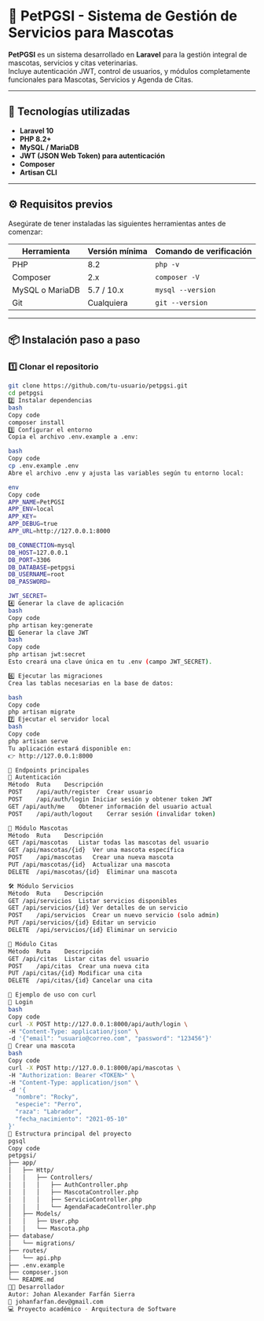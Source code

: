 # 🐾 PetPGSI - Sistema de Gestión de Servicios para Mascotas

**PetPGSI** es un sistema desarrollado en **Laravel** para la gestión integral de mascotas, servicios y citas veterinarias.  
Incluye autenticación JWT, control de usuarios, y módulos completamente funcionales para Mascotas, Servicios y Agenda de Citas.

---

## 🚀 Tecnologías utilizadas

- **Laravel 10**
- **PHP 8.2+**
- **MySQL / MariaDB**
- **JWT (JSON Web Token) para autenticación**
- **Composer**
- **Artisan CLI**

---

## ⚙️ Requisitos previos

Asegúrate de tener instaladas las siguientes herramientas antes de comenzar:

| Herramienta | Versión mínima | Comando de verificación |
|--------------|----------------|--------------------------|
| PHP | 8.2 | `php -v` |
| Composer | 2.x | `composer -V` |
| MySQL o MariaDB | 5.7 / 10.x | `mysql --version` |
| Git | Cualquiera | `git --version` |

---

## 📦 Instalación paso a paso

### 1️⃣ Clonar el repositorio

```bash
git clone https://github.com/tu-usuario/petpgsi.git
cd petpgsi
2️⃣ Instalar dependencias
bash
Copy code
composer install
3️⃣ Configurar el entorno
Copia el archivo .env.example a .env:

bash
Copy code
cp .env.example .env
Abre el archivo .env y ajusta las variables según tu entorno local:

env
Copy code
APP_NAME=PetPGSI
APP_ENV=local
APP_KEY=
APP_DEBUG=true
APP_URL=http://127.0.0.1:8000

DB_CONNECTION=mysql
DB_HOST=127.0.0.1
DB_PORT=3306
DB_DATABASE=petpgsi
DB_USERNAME=root
DB_PASSWORD=

JWT_SECRET=
4️⃣ Generar la clave de aplicación
bash
Copy code
php artisan key:generate
5️⃣ Generar la clave JWT
bash
Copy code
php artisan jwt:secret
Esto creará una clave única en tu .env (campo JWT_SECRET).

6️⃣ Ejecutar las migraciones
Crea las tablas necesarias en la base de datos:

bash
Copy code
php artisan migrate
7️⃣ Ejecutar el servidor local
bash
Copy code
php artisan serve
Tu aplicación estará disponible en:
👉 http://127.0.0.1:8000

🧠 Endpoints principales
🔐 Autenticación
Método	Ruta	Descripción
POST	/api/auth/register	Crear usuario
POST	/api/auth/login	Iniciar sesión y obtener token JWT
GET	/api/auth/me	Obtener información del usuario actual
POST	/api/auth/logout	Cerrar sesión (invalidar token)

🐶 Módulo Mascotas
Método	Ruta	Descripción
GET	/api/mascotas	Listar todas las mascotas del usuario
GET	/api/mascotas/{id}	Ver una mascota específica
POST	/api/mascotas	Crear una nueva mascota
PUT	/api/mascotas/{id}	Actualizar una mascota
DELETE	/api/mascotas/{id}	Eliminar una mascota

🛠️ Módulo Servicios
Método	Ruta	Descripción
GET	/api/servicios	Listar servicios disponibles
GET	/api/servicios/{id}	Ver detalles de un servicio
POST	/api/servicios	Crear un nuevo servicio (solo admin)
PUT	/api/servicios/{id}	Editar un servicio
DELETE	/api/servicios/{id}	Eliminar un servicio

📅 Módulo Citas
Método	Ruta	Descripción
GET	/api/citas	Listar citas del usuario
POST	/api/citas	Crear una nueva cita
PUT	/api/citas/{id}	Modificar una cita
DELETE	/api/citas/{id}	Cancelar una cita

🧪 Ejemplo de uso con curl
🔑 Login
bash
Copy code
curl -X POST http://127.0.0.1:8000/api/auth/login \
-H "Content-Type: application/json" \
-d '{"email": "usuario@correo.com", "password": "123456"}'
🐾 Crear una mascota
bash
Copy code
curl -X POST http://127.0.0.1:8000/api/mascotas \
-H "Authorization: Bearer <TOKEN>" \
-H "Content-Type: application/json" \
-d '{
  "nombre": "Rocky",
  "especie": "Perro",
  "raza": "Labrador",
  "fecha_nacimiento": "2021-05-10"
}'
💾 Estructura principal del proyecto
pgsql
Copy code
petpgsi/
├── app/
│   ├── Http/
│   │   ├── Controllers/
│   │   │   ├── AuthController.php
│   │   │   ├── MascotaController.php
│   │   │   ├── ServicioController.php
│   │   │   └── AgendaFacadeController.php
│   ├── Models/
│   │   ├── User.php
│   │   └── Mascota.php
├── database/
│   └── migrations/
├── routes/
│   └── api.php
├── .env.example
├── composer.json
└── README.md
👨‍💻 Desarrollador
Autor: Johan Alexander Farfán Sierra
📧 johanfarfan.dev@gmail.com
💻 Proyecto académico - Arquitectura de Software